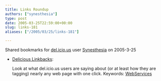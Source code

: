 ```yaml
---
title: Links Roundup
authors: ["synesthesia"]
type: post
date: 2005-03-25T22:59:00+00:00
slug: links-181 
aliases: ["/2005/03/25/links-181"]

---
```

Shared bookmarks for [del.icio.us][1] user  [Synesthesia][2] on 2005-3-25

  * [Delicious Linkbacks][3]:
  
    Look at what del.icio.us users are saying about (or at least how they are tagging) nearly any web page with one click. Keywords: [WebServices][4]

 [1]: https://del.icio.us/
 [2]: https://del.icio.us/synesthesia
 [3]: https://www.kokogiak.com/delicious_linkbacks.html "https://www.kokogiak.com/delicious_linkbacks.html"
 [4]: https://del.icio.us/synesthesia/WebServices